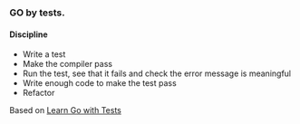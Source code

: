 ### GO by tests.

#### Discipline

- Write a test
- Make the compiler pass
- Run the test, see that it fails and check the error message is meaningful 
- Write enough code to make the test pass
- Refactor

Based on [Learn Go with Tests](https://quii.gitbook.io/learn-go-with-tests/)
